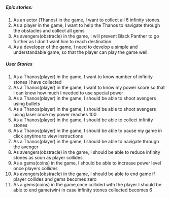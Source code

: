 ##### Epic stories:
1.	As an actor (Thanos) in the game, I want to collect all 6 infinity stones.
2.	As a player in the game, I want to help the Thanos to navigate through the obstacles and collect all gems
3.	As avengers(obstracle) in the game, I will prevent Black Panther to go further as I don’t want him to reach destination.
4.	As a developer of the game, I need to develop a simple and understandable game, so that the player can play the game well.


##### User Stories

1.	As a Thanos(player) in the game, I want to know number of infinity stones I have collected
2.	As a Thanos(player) in the game, I want to know my power score so that I can know how much I needed to use special power
3.	As a Thanos(player) in the game, I should be able to shoot avengers using bullets
4.	As a Thanos(player) in the game, I should be able to shoot avengers using laser once my power reaches 100
5.	As a Thanos(player) in the game, I should be able to collect infinity stones
6.	As a Thanos(player) in the game, I should be able to pause my game in click anytime to view instructions
7.	As a Thanos(player) in the game, I should be able to navigate through the avenger
8.	As avengers(obstracle) in the game, I should be able to reduce infinity stones as soon as player collides
9.	As a gems(coins) in the game, I should be able to increase power level once players collides
10.	As avengers(obstracle) in the game, I should be able to end game if player collides and gems becomes zero
11.	As a gems(coins) in the game,once collided with the player I should be able to end game(win) in case infinity stones collected becomes 6
